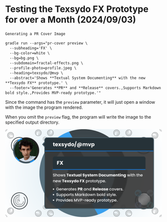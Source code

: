 <!-- Copyright (c) 2024 Tobias Briones. All rights reserved. -->
<!-- SPDX-License-Identifier: CC-BY-4.0 -->
<!-- This file is part of https://github.com/tobiasbriones/blog -->

# Testing the Texsydo FX Prototype for over a Month (2024/09/03)

`Generating a PR Cover Image`

```
gradle run --args="pr-cover preview \
  --subheading='FX' \
  --bg-color=white \
  --bg=bg.png \
  --subdomain=fractal-effects.png \
  --profile-photo=profile.jpeg \
  --heading=texsydo/@mvp \
  --abstract='Shows **Textual System Documenting** with the new **Texsydo FX** prototype.' \
  --footer='Generates **PR** and **Release** covers.,Supports Markdown bold style.,Provides MVP-ready prototype.'"
```

Since the command has the `preview` parameter, it will just open a window with
the image the program rendered.

When you omit the `preview` flag, the program will write the image to the
specified output directory.

![](texsydo-fx-cover_seq-1.png)
